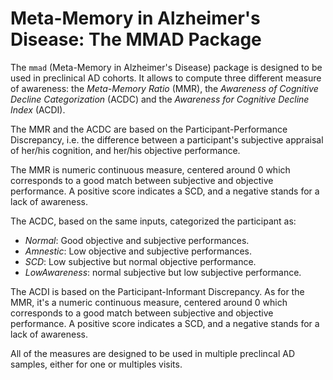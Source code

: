 # Meta-Memory in Alzheimer's Disease: The MMAD Package

The `mmad` (Meta-Memory in Alzheimer's Disease) package is designed to be used in preclinical AD cohorts. It allows to compute three different measure of awareness: the *Meta-Memory Ratio* (MMR), the *Awareness of Cognitive Decline Categorization* (ACDC) and the *Awareness for Cognitive Decline Index* (ACDI).

The MMR and the ACDC are based on the Participant-Performance Discrepancy, i.e. the difference between a participant's subjective appraisal of her/his cognition, and her/his objective performance.

The MMR is numeric continuous measure, centered around 0 which corresponds to a good match between subjective and objective performance. A positive score indicates a SCD, and a negative stands for a lack of awareness.

The ACDC, based on the same inputs, categorized the participant as:

  * *Normal*: Good objective and subjective performances.
  * *Amnestic*: Low objective and subjective performances.
  * *SCD*: Low subjective but normal objective performance.
  * *LowAwareness*: normal subjective but low subjective performance.
  
The ACDI is based on the Participant-Informant Discrepancy. As for the MMR, it's a numeric continuous measure, centered around 0 which corresponds to a good match between subjective and objective performance. A positive score indicates a SCD, and a negative stands for a lack of awareness.

All of the measures are designed to be used in multiple preclincal AD samples, either for one or multiples visits.
